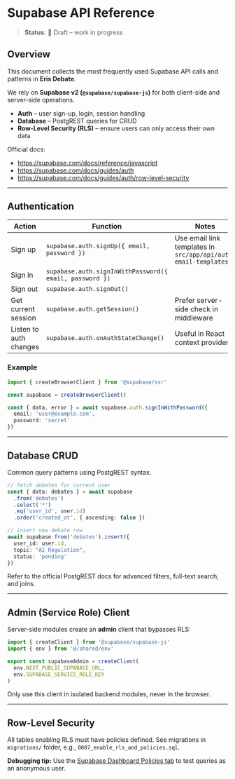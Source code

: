 # Supabase API Reference

> **Status:** 🚧 Draft – work in progress

## Overview

This document collects the most frequently used Supabase API calls and patterns in **Eris Debate**.

We rely on **Supabase v2 (`@supabase/supabase-js`)** for both client-side and server-side operations.

- **Auth** – user sign-up, login, session handling
- **Database** – PostgREST queries for CRUD
- **Row-Level Security (RLS)** – ensure users can only access their own data

Official docs:
- https://supabase.com/docs/reference/javascript
- https://supabase.com/docs/guides/auth
- https://supabase.com/docs/guides/auth/row-level-security

---

## Authentication

| Action | Function | Notes |
| ------ | -------- | ----- |
| Sign up | `supabase.auth.signUp({ email, password })` | Use email link templates in `src/app/api/auth-email-templates/` |
| Sign in | `supabase.auth.signInWithPassword({ email, password })` | |
| Sign out | `supabase.auth.signOut()` | |
| Get current session | `supabase.auth.getSession()` | Prefer server-side check in middleware |
| Listen to auth changes | `supabase.auth.onAuthStateChange()` | Useful in React context provider |

### Example

```ts
import { createBrowserClient } from '@supabase/ssr'

const supabase = createBrowserClient()

const { data, error } = await supabase.auth.signInWithPassword({
  email: 'user@example.com',
  password: 'secret'
})
```

---

## Database CRUD

Common query patterns using PostgREST syntax.

```ts
// fetch debates for current user
const { data: debates } = await supabase
  .from('debates')
  .select('*')
  .eq('user_id', user.id)
  .order('created_at', { ascending: false })
```

```ts
// insert new debate row
await supabase.from('debates').insert({
  user_id: user.id,
  topic: "AI Regulation",
  status: 'pending'
})
```

Refer to the official PostgREST docs for advanced filters, full-text search, and joins.

---

## Admin (Service Role) Client

Server-side modules create an **admin** client that bypasses RLS:

```ts
import { createClient } from '@supabase/supabase-js'
import { env } from '@/shared/env'

export const supabaseAdmin = createClient(
  env.NEXT_PUBLIC_SUPABASE_URL,
  env.SUPABASE_SERVICE_ROLE_KEY
)
```

Only use this client in isolated backend modules, never in the browser.

---

## Row-Level Security

All tables enabling RLS must have policies defined. See migrations in `migrations/` folder, e.g., `0007_enable_rls_and_policies.sql`.

**Debugging tip:** Use the [Supabase Dashboard Policies tab](https://app.supabase.com) to test queries as an anonymous user. 
